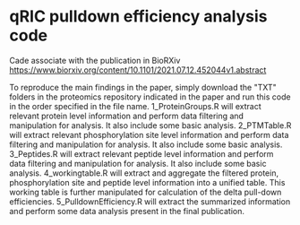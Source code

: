 # qRIC pulldown efficiency analysis code
Cade associate with the publication in BioRXiv https://www.biorxiv.org/content/10.1101/2021.07.12.452044v1.abstract

To reproduce the main findings in the paper, simply download the "TXT" folders in the proteomics repository indicated in the paper and run this code in the order specified in the file name.
1_ProteinGroups.R will extract relevant protein level information and perform data filtering and manipulation for analysis. It also include some basic analysis.
2_PTMTable.R will extract relevant phosphorylation site level information and perform data filtering and manipulation for analysis. It also include some basic analysis.
3_Peptides.R will extract relevant peptide level information and perform data filtering and manipulation for analysis. It also include some basic analysis.
4_workingtable.R will extract and aggregate the filtered protein, phosphorylation site and peptide level information into a unified table. This working table is further manipulated for calculation of the delta pull-down efficiencies.
5_PulldownEfficiency.R will extract the summarized information and perform some data analysis present in the final publication.
